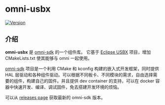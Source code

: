# omni-usbx

[![Version](https://img.shields.io/github/v/release/LuckkMaker/omni-usbx)](https://github.com/LuckkMaker/omni-usbx/releases/latest)


## 介绍

**omni-usbx** 是 [omni-sdk](https://github.com/LuckkMaker/omni-sdk) 的一个组件库。 它基于 [Eclipse USBX](https://github.com/eclipse-threadx/usbx) 项目，增加 CMakeLists.txt 使其能够与 omni 一起使用。

[omni-sdk](https://github.com/LuckkMaker/omni) 项目是一个利用 CMake 和 kconfig 构建的嵌入式开发框架，同时提供 HAL 层驱动和各种组件驱动。可以根据不同板卡、不同模块的需求，自由选择需要的组件，构建自己的固件。并且提供 dev container 的支持，可以在 docker 容器中快速开发、编译、调试固件，免去搭建开发环境的烦恼。

可以从 [releases page](https://github.com/LuckkMaker/omni-sdk/releases) 获取最新的 omni-sdk 版本。
